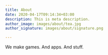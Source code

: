 ```yaml
---
title: About
date: 2020-04-17T09:14:34+03:00
description: This is meta description.
author_image: images/about/tea.jpg
author_signature: images/about/signature.png

---
```

We make games. And apps. And stuff.